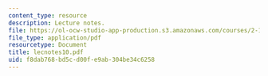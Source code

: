 ```yaml
---
content_type: resource
description: Lecture notes.
file: https://ol-ocw-studio-app-production.s3.amazonaws.com/courses/2-158j-computational-geometry-spring-2003/f8dab768bd5cd00fe9ab304be34c6258_lecnotes10.pdf
file_type: application/pdf
resourcetype: Document
title: lecnotes10.pdf
uid: f8dab768-bd5c-d00f-e9ab-304be34c6258
---
```

